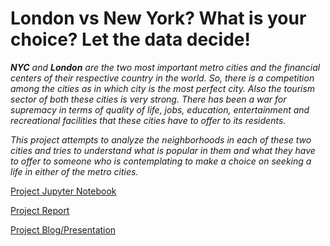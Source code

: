 # London vs New York? What is your choice? Let the data decide!

***NYC*** *and **London** are the two most important metro cities and the financial centers of their respective country in the world. So, there is a competition among the cities as in which city is the most perfect city. Also the tourism sector of both these cities is very strong. There has been a war for supremacy in terms of quality of life, jobs, education, entertainment and recreational facilities that these cities have to offer to its residents.*

*This project attempts to analyze the neighborhoods in each of these two cities and tries to understand what is popular in them and what they have to offer to someone who is contemplating to make a choice on seeking a life in either of the metro cities.*

[Project Jupyter Notebook](https://github.com/chiragsable/Coursera_Capstone/blob/master/Final_Project/The%20Battle%20of%20Neighborhoods%20-%20Week%202.ipynb)

[Project Report](https://github.com/chiragsable/Coursera_Capstone/blob/master/Final_Project/Capstone%20Project%20-%20The%20Battle%20of%20Neighborhoods%20Report.pdf)

[Project Blog/Presentation](https://medium.com/@chirag.sable2003/london-vs-new-york-what-is-your-choice-let-the-data-decide-b1a51695b553)
